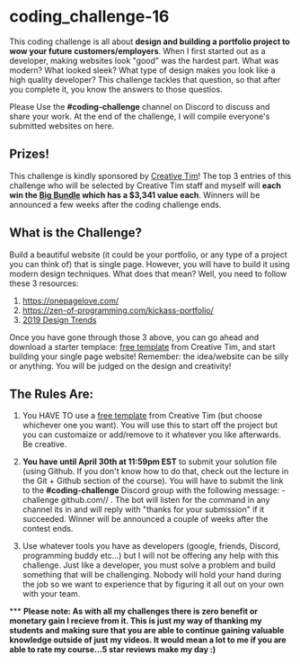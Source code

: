 # coding_challenge-16

This coding challenge is all about **design and building a portfolio project to wow your future customers/employers**. When I first started out as a developer, making websites look "good" was the hardest part. What was modern? What looked sleek? What type of design makes you look like a high quality developer? This challenge tackles that question, so that after you complete it, you know the answers to those questios. 

Please Use the **#coding-challenge** channel on Discord to discuss and share your work. At the end of the challenge, I will compile everyone's submitted websites on here.

## Prizes!
This challenge is kindly sponsored by [Creative Tim](https://www.creative-tim.com/)! The top 3 entries of this challenge who will be selected by Creative Tim staff and myself will **each win the [Big Bundle](https://www.creative-tim.com/product/buy/bundle/big-bundle) which has a $3,341 value each**. Winners will be announced a few weeks after the coding challenge ends.

## What is the Challenge?
Build a beautiful website (it could be your portfolio, or any type of a project you can think of) that is single page. However, you will have to build it using modern design techniques. What does that mean? Well, you need to follow these 3 resources:
1. https://onepagelove.com/
2. https://zen-of-programming.com/kickass-portfolio/
3. [2019 Design Trends](https://uxplanet.org/2019-ui-and-ux-design-trends-92dfa8323225)

Once you have gone through those 3 above, you can go ahead and download a starter templace: [free template](https://www.creative-tim.com/bootstrap-themes/ui-kit?direction=asc&sort=price) from Creative Tim, and start building your single page website! Remember: the idea/website can be silly or anything. You will be judged on the design and creativity!

## The Rules Are:

1. You HAVE TO use a [free template](https://www.creative-tim.com/bootstrap-themes/ui-kit?direction=asc&sort=price) from Creative Tim (but choose whichever one you want). You will use this to start off the project but you can customaize or add/remove to it whatever you like afterwards. Be creative. 

2. **You have until April 30th at 11:59pm EST** to submit your solution file (using Github. If you don't know how to do that, check out the lecture in the Git + Github section of the course). You will have to submit the link to the **#coding-challenge** Discord group with the following message:  -challenge github.com/<username>/<repo> . The bot will listen for the command in any channel its in and will reply with "thanks for your submission" if it succeeded. Winner will be announced a couple of weeks after the contest ends.

3. Use whatever tools you have as developers (google, friends, Discord, programming buddy etc...) but I will not be offering any help with this challenge. Just like a developer, you must solve a problem and build something that will be challenging. Nobody will hold your hand during the job so we want to experience that by figuring it all out on your own with your team. 

*** **Please note: As with all my challenges there is zero benefit or monetary gain I recieve from it. This is just my way of thanking my students and making sure that you are able to continue gaining valuable knowledge outside of just my videos. It would mean a lot to me if you are able to rate my course...5 star reviews make my day :)**


